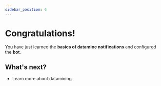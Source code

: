 ```yaml
---
sidebar_position: 6
---
```


# Congratulations!

You have just learned the **basics of datamine notifications** and configured the **bot**.


## What's next?

- Learn more about datamining
